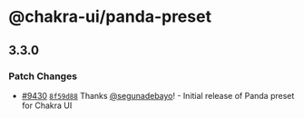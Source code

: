 # @chakra-ui/panda-preset

## 3.3.0

### Patch Changes

- [#9430](https://github.com/chakra-ui/chakra-ui/pull/9430)
  [`8f59d88`](https://github.com/chakra-ui/chakra-ui/commit/8f59d88a09f5b03838db1a784fff2f0ed9a81c74)
  Thanks [@segunadebayo](https://github.com/segunadebayo)! - Initial release of
  Panda preset for Chakra UI

